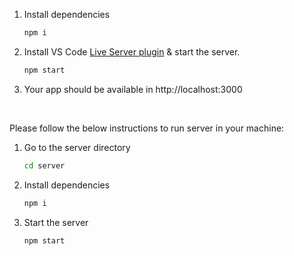 1. Install dependencies
   ```sh
   npm i
   ```
2. Install VS Code [Live Server plugin](https://marketplace.visualstudio.com/items?itemName=ritwickdey.LiveServer) & start the server.
   ```sh
   npm start
   ```
3. Your app should be available in http://localhost:3000

<br>

Please follow the below instructions to run server in your machine:

1. Go to the server directory
   ```sh
   cd server
   ```
2. Install dependencies
   ```sh
   npm i
   ```
3. Start the server
   ```sh
   npm start
   ```

<br>